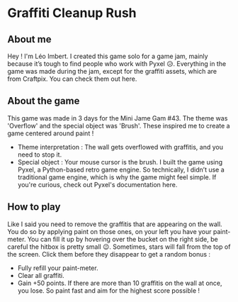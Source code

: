 # Graffiti Cleanup Rush

## About me

Hey ! I'm Léo Imbert. I created this game solo for a game jam, mainly because it’s tough to find people who work with Pyxel 😥. Everything in the game was made during the jam, except for the graffiti assets, which are from Craftpix. You can check them out here.

## About the game

This game was made in 3 days for the Mini Jame Gam #43. The theme was 'Overflow' and the special object was 'Brush'. These inspired me to create a game centered around paint !
- Theme interpretation : The wall gets overflowed with graffitis, and you need to stop it.
- Special object : Your mouse cursor is the brush.
I built the game using Pyxel, a Python-based retro game engine. So technically, I didn’t use a traditional game engine, which is why the game might feel simple. If you're curious, check out Pyxel's documentation here.

## How to play

Like I said you need to remove the graffitis that are appearing on the wall. You do so by applying paint on those ones, on your left you have your paint-meter. You can fill it up by hovering over the bucket on the right side, be careful the hitbox is pretty small 😉. Sometimes, stars will fall from the top of the screen. Click them before they disappear to get a random bonus :
- Fully refill your paint-meter.
- Clear all graffiti.
- Gain +50 points.
If there are more than 10 graffitis on the wall at once, you lose. So paint fast and aim for the highest score possible !